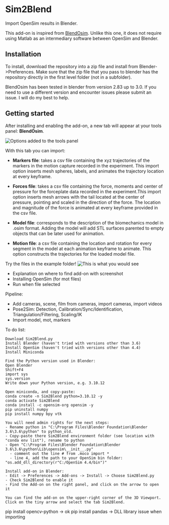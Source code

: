 # Sim2Blend


Import OpenSim results in Blender.

This add-on is inspired from [BlendOsim](https://github.com/JonathanCamargo/BlendOsim). Unlike this one, it does not require using Matlab as an intermediary software between OpenSim and Blender. 





## Installation

To install, download the repository into a zip file and install from Blender->Preferences. Make sure that the zip file that you pass to blender has the repository directly in the first level folder (not in a subfolder).

BlendOsim has been tested in blender from version 2.83 up to 3.0. If you need to use a different version and encounter issues please submit an issue. I will do my best to help.

## Getting started

After installing and enabling the add-on, a new tab will appear at your tools panel: **BlendOsim**. 

![Options added to the tools panel](doc/toolspanel.png)

With this tab you can import:

- **Markers file**: takes a csv file containing the xyz trajectories of the markers in the motion capture recorded in the experiment. This import option inserts mesh spheres, labels, and animates the trajectory location at every keyframe.

- **Forces file**: takes a csv file containing the force, moments and center of pressure for the forceplate data recorded in the experiment.This import option inserts mesh arrows with the tail located at the center of pressure, pointing and scaled in the direction of the force. The location and magnitude of the force is animated at every keyframe provided in the csv file.

- **Model file**: corresponds to the description of the biomechanics model in .osim format. Adding the model will add STL surfaces parented to empty objects that can be later used for animation. 

- **Motion file**: a csv file containing the location and rotation for every segment in the model at each animation keyframe to animate. This option constructs the trajectories for the loaded model file.

Try the files in the example folder!
![This is what you would see](doc/bones.png)










- Explanation on where to find add-on with screenshot
- Installing OpenSim (for mot files)
- Run when file selected

Pipeline:
- Add cameras, scene, film from cameras, import cameras, import videos
- Pose2Sim: Detection, Calibration/Sync/Identification, Triangulation/Filtering, Scaling/IK
- Import model, mot, markers

To do list: 












```
Download Sim2Blend.py
Install Blender (haven't tried with versions other than 3.6)
Install OpenSim (haven't tried with versions other than 4.4)
Install Miniconda

Find the Python version used in Blender: 
Open Blender
Shift+F4
import sys
sys.version
Write down your Python version, e.g. 3.10.12

Open miniconda, and copy-paste:
conda create -n Sim2Blend python=3.10.12 -y
conda activate Sim2Blend
conda install -c opensim-org opensim -y
pip uninstall numpy
pip install numpy bpy vtk

You will need admin rights for the next steps:
- Rename python in "C:\Program Files\Blender Foundation\Blender 3.6\3.6\python" to python_old. 
- Copy-paste there Sim2Blend environment folder (see location with "conda env list"), rename to python
- Open "C:\Program Files\Blender Foundation\Blender 3.6\3.6\python\Lib\opensim\__init__.py" 
  - comment out the line # from .moco import *
  - line 4, add the path to your OpenSim bin folder: "os.add_dll_directory(r"C:/OpenSim 4.4/bin")" 

Install add-on in Blender: 
- Edit -> Preferences -> Add-ons -> Install -> Choose Sim2Blend.py
- Check Sim2Blend to enable it
- Find the Add-on on the right panel, and click on the arrow to open it

You can find the add-on on the upper-right corner of the 3D Viewport. Click on the tiny arrow and select the tab Sim2Blend.

```

pip install opencv-python -> ok
pip install pandas -> DLL library issue when importing